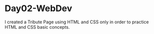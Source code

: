 # Day02-WebDev
I created a Tribute Page using HTML and CSS only in order to practice HTML and CSS basic concepts.
